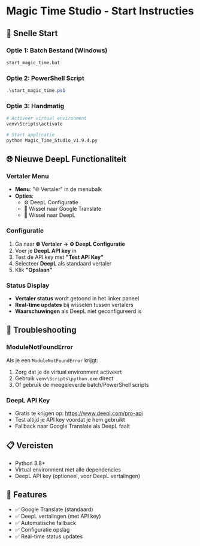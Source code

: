 # Magic Time Studio - Start Instructies

## 🚀 Snelle Start

### Optie 1: Batch Bestand (Windows)

```bash
start_magic_time.bat
```

### Optie 2: PowerShell Script
```powershell
.\start_magic_time.ps1
```

### Optie 3: Handmatig
```bash
# Activeer virtual environment
venv\Scripts\activate

# Start applicatie
python Magic_Time_Studio_v1.9.4.py
```

## 🌐 Nieuwe DeepL Functionaliteit

### Vertaler Menu
- **Menu**: "🌐 Vertaler" in de menubalk
- **Opties**:
  - ⚙️ DeepL Configuratie
  - 🔄 Wissel naar Google Translate
  - 🔄 Wissel naar DeepL

### Configuratie
1. Ga naar **🌐 Vertaler → ⚙️ DeepL Configuratie**
2. Voer je **DeepL API key** in
3. Test de API key met **"Test API Key"**
4. Selecteer **DeepL** als standaard vertaler
5. Klik **"Opslaan"**

### Status Display
- **Vertaler status** wordt getoond in het linker paneel
- **Real-time updates** bij wisselen tussen vertalers
- **Waarschuwingen** als DeepL niet geconfigureerd is

## 🔧 Troubleshooting

### ModuleNotFoundError
Als je een `ModuleNotFoundError` krijgt:
1. Zorg dat je de virtual environment activeert
2. Gebruik `venv\Scripts\python.exe` direct
3. Of gebruik de meegeleverde batch/PowerShell scripts

### DeepL API Key
- Gratis te krijgen op: https://www.deepl.com/pro-api
- Test altijd je API key voordat je hem gebruikt
- Fallback naar Google Translate als DeepL faalt

## 📋 Vereisten
- Python 3.8+
- Virtual environment met alle dependencies
- DeepL API key (optioneel, voor DeepL vertalingen)

## 🎯 Features
- ✅ Google Translate (standaard)
- ✅ DeepL vertalingen (met API key)
- ✅ Automatische fallback
- ✅ Configuratie opslag
- ✅ Real-time status updates 
